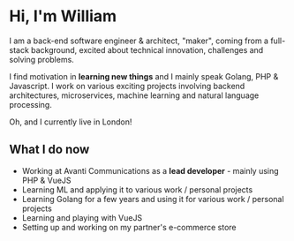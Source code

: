 Hi, I'm William
===============

I am a back-end software engineer & architect, "maker", coming from a full-stack background, excited about technical innovation, challenges and solving problems.

I find motivation in **learning new things** and I mainly speak Golang, PHP & Javascript. I work on various exciting projects involving backend architectures, microservices, machine learning and natural language processing.

Oh, and I currently live in London!

What I do now
-------------

*   Working at Avanti Communications as a **lead developer** - mainly using PHP & VueJS
*   Learning ML and applying it to various work / personal projects
*   Learning Golang for a few years and using it for various work / personal projects
*   Learning and playing with VueJS
*   Setting up and working on my partner's e-commerce store